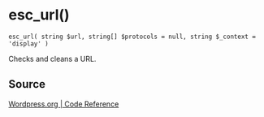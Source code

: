 # esc_url()

```
esc_url( string $url, string[] $protocols = null, string $_context = 'display' )
```

Checks and cleans a URL.


## Source
[Wordpress.org | Code Reference](https://developer.wordpress.org/reference/functions/esc_url/)